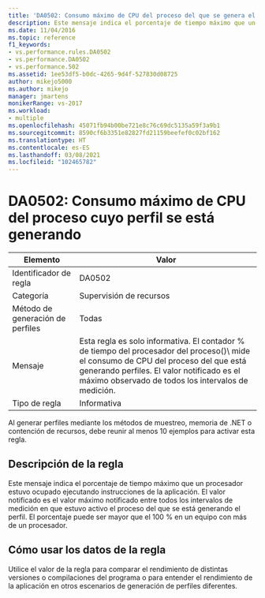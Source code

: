 ```yaml
---
title: 'DA0502: Consumo máximo de CPU del proceso del que se genera el perfil | Microsoft Docs'
description: Este mensaje indica el porcentaje de tiempo máximo que un procesador estuvo ocupado ejecutando instrucciones de la aplicación.
ms.date: 11/04/2016
ms.topic: reference
f1_keywords:
- vs.performance.rules.DA0502
- vs.performance.DA0502
- vs.performance.502
ms.assetid: 1ee53df5-b0dc-4265-9d4f-527830d08725
author: mikejo5000
ms.author: mikejo
manager: jmartens
monikerRange: vs-2017
ms.workload:
- multiple
ms.openlocfilehash: 45071fb94b00be721e8c76c69dc5135a59f3a9b1
ms.sourcegitcommit: 8590cf6b3351e82827fd21159beefef0c02bf162
ms.translationtype: HT
ms.contentlocale: es-ES
ms.lasthandoff: 03/08/2021
ms.locfileid: "102465782"
---
```

# <a name="da0502-maximum-cpu-consumption-by-the-process-being-profiled"></a>DA0502: Consumo máximo de CPU del proceso cuyo perfil se está generando

|Elemento|Valor|
|-|-|
|Identificador de regla|DA0502|
|Categoría|Supervisión de recursos|
|Método de generación de perfiles|Todas|
|Mensaje|Esta regla es solo informativa. El contador % de tiempo del procesador del proceso()\\ mide el consumo de CPU del proceso del que está generando perfiles. El valor notificado es el máximo observado de todos los intervalos de medición.|
|Tipo de regla|Informativa|

 Al generar perfiles mediante los métodos de muestreo, memoria de .NET o contención de recursos, debe reunir al menos 10 ejemplos para activar esta regla.

## <a name="rule-description"></a>Descripción de la regla
 Este mensaje indica el porcentaje de tiempo máximo que un procesador estuvo ocupado ejecutando instrucciones de la aplicación. El valor notificado es el valor máximo notificado entre todos los intervalos de medición en que estuvo activo el proceso del que se está generando el perfil. El porcentaje puede ser mayor que el 100 % en un equipo con más de un procesador.

## <a name="how-to-use-the-rule-data"></a>Cómo usar los datos de la regla
 Utilice el valor de la regla para comparar el rendimiento de distintas versiones o compilaciones del programa o para entender el rendimiento de la aplicación en otros escenarios de generación de perfiles diferentes.
